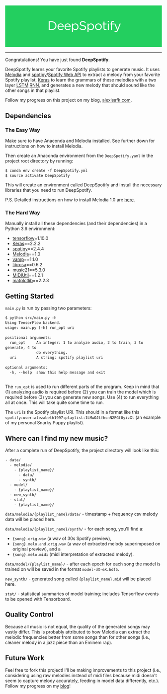 ![](github/logo.png)

---

Congratulations! You have just found **DeepSpotify**.

DeepSpotify learns your favorite Spotify playlists to generate music. It uses [Melodia](https://www.upf.edu/web/mtg/melodia) and [spotipy](https://github.com/plamere/spotipy)/[Spotify Web API](https://developer.spotify.com/web-api/) to extract a melody from your favorite Spotify playlist, [Keras](https://keras.io/) to learn the grammars of these melodies with a two layer [LSTM](https://colah.github.io/posts/2015-08-Understanding-LSTMs/) [RNN](https://karpathy.github.io/2015/05/21/rnn-effectiveness/), and generates a new melody that should sound like the other songs in that playlist.

Follow my progress on this project on my blog, [alexisafk.com](http://alexisafk.com).

## Dependencies

### The Easy Way

Make sure to have Anaconda and Melodia installed. See further down for instructions on how to install Melodia.

Then create an Anaconda environment from the `DeepSpotify.yaml` in the project root directory by running:

```{bash}
$ conda env create -f DeepSpotify.yml
$ source activate DeepSpotify
```

This will create an environment called DeepSpotify and install the necessary libraries that you need to run DeepSpotify.

P.S. Detailed instructions on how to install Melodia 1.0 are [here](https://www.upf.edu/web/mtg/melodia).

### The Hard Way

Manually install all these dependencies (and their dependencies) in a Python 3.6 environment:

* [tensorflow](https://www.tensorflow.org/install/)=1.10.0
* [Keras](https://keras.io/)==2.2.2
* [spotipy](https://github.com/plamere/spotipy)==2.4.4
* [Melodia](https://www.upf.edu/web/mtg/melodia)==1.0
* [vamp](https://pypi.org/project/vamp/)==1.1.0
* [librosa](https://github.com/librosa/librosa)==0.6.2
* [music21](http://web.mit.edu/music21/)==5.3.0
* [MIDIUtil](https://pypi.org/project/MIDIUtil/)==1.2.1
* [matplotlib](https://github.com/matplotlib/matplotlib)==2.2.3

## Getting Started

`main.py` is run by passing two parameters:

```{bash}
$ python src/main.py -h
Using TensorFlow backend.
usage: main.py [-h] run_opt uri

positional arguments:
  run_opt     An integer: 1 to analyze audio, 2 to train, 3 to generate, 4 to
              do everything.
  uri         A string: spotify playlist uri

optional arguments:
  -h, --help  show this help message and exit
  
```

The `run_opt` is used to run different parts of the program. Keep in mind that (1) analyzing audio is required before (2) you can train the model which is required before (3) you can generate new songs. Use (4) to run everything all at once. This will take quite some time to run.

The `uri` is the Spotify playlist URI. This should in a format like this `spotify:user:alezabeth1997:playlist:1LMwOJtfhsnN2FGf0yizXl` (an example of my personal Snarky Puppy playlist).

## Where can I find my new music?

After a complete run of DeepSpotify, the project directory will look like this:

```
- data/
  - melodia/
    - {playlist_name}/
      - data/
      - synth/
  - model/
    - {playlist_name}/
  - new_synth/
  - stat/
    - {playlist_name}/
```

`data/melodia/{playlist_name}/data/` - timestamp + frequency csv melody data will be placed here.

`data/melodia/{playlist_name}/synth/` - for each song, you'll find a:
  - `{song}.orig.wav` (a wav of 30s Spotify preview), 
  - `{song}.melo.and.orig.wav` (a wav of extracted melody superimposed on original preview), and a 
  - `{song}.melo.midi` (midi interpretation of extracted melody).

`data/model/{playlist_name}/` - after each epoch for each song the model is trained on will be saved in the format `model-dX-eX.hdf5`.

`new_synth/` - generated song called `{playlist_name}.mid` will be placed here.

`stat/` - statistical summaries of model training; includes Tensorflow events to be opened with Tensorboard.

## Quality Control

Because all music is not equal, the quality of the generated songs may vastly differ. This is probably attributed to how Melodia can extract the melodic frequencies better from some songs than for other songs (i.e., cleaner melody in a jazz piece than an Eminem rap). 

## Future Work

Feel free to fork this project! I'll be making improvements to this project (i.e., considering using raw melodies instead of midi files because midi doesn't seem to capture melody accurately, feeding in model data differently, etc.). Follow my progress on my [blog](http://alexisafk.com)!